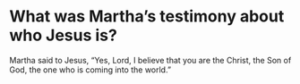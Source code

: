# What was Martha’s testimony about who Jesus is?

Martha said to Jesus, “Yes, Lord, I believe that you are the Christ, the Son of God, the one who is coming into the world.”
